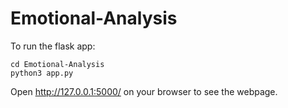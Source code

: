 # Emotional-Analysis

To run the flask app: 

```
cd Emotional-Analysis
python3 app.py
```
Open http://127.0.0.1:5000/ on your browser to see the webpage.
